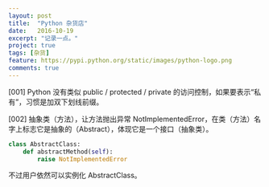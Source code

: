 ```yaml
---
layout: post
title:  "Python 杂货店"
date:   2016-10-19
excerpt: "记录一点。"
project: true
tags: [杂货]
feature: https://pypi.python.org/static/images/python-logo.png
comments: true
---
```

[001] Python 没有类似 public / protected / private 的访问控制，如果要表示“私有”，习惯是加双下划线前缀。

[002] 抽象类（方法），让方法抛出异常 NotImplementedError，在类（方法）名字上标志它是抽象的（Abstract），体现它是一个接口（抽象类）。
``` python
class AbstractClass:  
    def abstractMethod(self): 
    	raise NotImplementedError  
```
不过用户依然可以实例化 AbstractClass。


